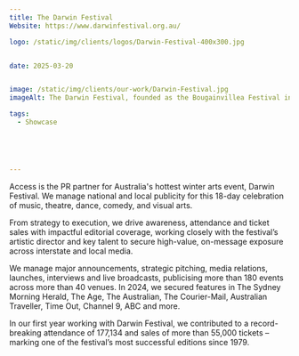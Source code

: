 ```yaml
---
title: The Darwin Festival
Website: https://www.darwinfestival.org.au/

logo: /static/img/clients/logos/Darwin-Festival-400x300.jpg


date: 2025-03-20


image: /static/img/clients/our-work/Darwin-Festival.jpg
imageAlt: The Darwin Festival, founded as the Bougainvillea Festival in 1979 and named Festival of Darwin from 1996 to 2002, is an annual arts festival in Darwin, Northern Territory.

tags:
  - Showcase





---
```


Access is the PR partner for Australia's hottest winter arts event, Darwin Festival. We manage national and local publicity for this 18-day celebration of music, theatre, dance, comedy, and visual arts.

From strategy to execution, we drive awareness, attendance and ticket sales with impactful editorial coverage, working closely with the festival’s artistic director and key talent to secure high-value, on-message exposure across interstate and local media.

We manage major announcements, strategic pitching, media relations, launches, interviews and live broadcasts, publicising more than 180 events across more than 40 venues. In 2024, we secured features in The Sydney Morning Herald, The Age, The Australian, The Courier-Mail, Australian Traveller, Time Out, Channel 9, ABC and more.

In our first year working with Darwin Festival, we contributed to a record-breaking attendance of 177,134 and sales of more than 55,000 tickets – marking one of the festival’s most successful editions since 1979.

